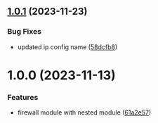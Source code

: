 ## [1.0.1](https://github.com/data-platform-hq/terraform-azurerm-azure-firewall/compare/v1.0.0...v1.0.1) (2023-11-23)


### Bug Fixes

* updated ip config name ([58dcfb8](https://github.com/data-platform-hq/terraform-azurerm-azure-firewall/commit/58dcfb887bf5fb7f79d40019df187418addcb10c))

# 1.0.0 (2023-11-13)


### Features

* firewall module with nested module ([61a2e57](https://github.com/data-platform-hq/terraform-azurerm-firewall/commit/61a2e574689640fe1503fa0f0aa39d86a860feb7))
